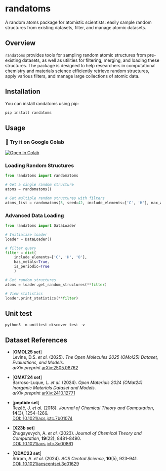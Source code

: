 # randatoms

A random atoms package for atomistic scientists: easily sample random structures from existing datasets, filter, and manage atomic datasets.

## Overview

`randatoms` provides tools for sampling random atomic structures from pre-existing datasets, as well as utilities for filtering, merging, and loading these structures. The package is designed to help researchers in computational chemistry and materials science efficiently retrieve random structures, apply various filters, and manage large collections of atomic data.

## Installation

You can install randatoms using pip:

```bash
pip install randatoms
```

## Usage

### 🔗 Try it on Google Colab

<a href="https://colab.research.google.com/github/kangmg/randatoms/blob/main/notebooks/randatoms_tutorial.ipynb">
  <img src="https://colab.research.google.com/assets/colab-badge.svg" alt="Open In Colab"/>
</a>


### Loading Random Structures

```python
from randatoms import randomatoms

# Get a single random structure
atoms = randomatoms()

# Get multiple random structures with filters
atoms_list = randomatoms(5, seed=42, include_elements=['C', 'H'], max_atoms=50)
```

### Advanced Data Loading

```python
from randatoms import DataLoader

# Initialize loader
loader = DataLoader()

# filter query
filter = dict(
    include_elements=['C', 'H', 'O'],
    has_metals=True,
    is_periodic=True
    )

# Get random structures
atoms = loader.get_random_structures(**filter)

# View statistics
loader.print_statistics(**filter)
```


## Unit test
```shell
python3 -m unittest discover test -v
```

## Dataset References

- [**OMOL25 set**]  
  Levine, D.S. *et al.* (2025). *The Open Molecules 2025 (OMol25) Dataset, Evaluations, and Models*.  
  *arXiv preprint* [arXiv:2505.08762](https://arxiv.org/abs/2505.08762)

- [**OMAT24 set**]  
  Barroso-Luque, L. *et al.* (2024). *Open Materials 2024 (OMat24) Inorganic Materials Dataset and Models*.  
  *arXiv preprint* [arXiv:2410.12771](https://arxiv.org/abs/2410.12771)

- [**peptide set**]  
  Řezáč, J. *et al.* (2018). *Journal of Chemical Theory and Computation*, **14**(3), 1254–1266.  
  [DOI: 10.1021/acs.jctc.7b01074](https://doi.org/10.1021/acs.jctc.7b01074)

- [**X23b set**]  
  Zhugayevych, A. *et al.* (2023). *Journal of Chemical Theory and Computation*, **19**(22), 8481–8490.  
  [DOI: 10.1021/acs.jctc.3c00861](https://doi.org/10.1021/acs.jctc.3c00861)

- [**ODAC23 set**]  
  Sriram, A. *et al.* (2024). *ACS Central Science*, **10**(5), 923–941.  
  [DOI: 10.1021/acscentsci.3c01629](https://doi.org/10.1021/acscentsci.3c01629)
